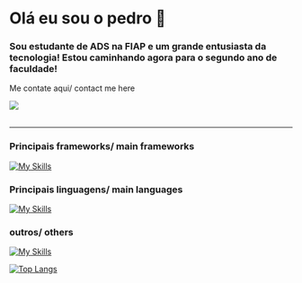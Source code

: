 # Olá eu sou o pedro 👋
### Sou estudante de ADS na FIAP e um grande entusiasta da tecnologia! Estou caminhando agora para o segundo ano de faculdade!
Me contate aqui/ contact me here

<div style="display: flex">
<a href="https://www.linkedin.com/in/pedro-sena-borges-martinazzo-304104259/" target="_blank"><img src="https://img.shields.io/badge/-LinkedIn-%230077B5?style=for-the-badge&logo=linkedin&logoColor=white" target="_blank"></a> 
</div><br>

--- 

### Principais frameworks/ main frameworks

[![My Skills](https://skillicons.dev/icons?i=react,vite,spring,nextjs)](https://skillicons.dev)

### Principais linguagens/ main languages

[![My Skills](https://skillicons.dev/icons?i=js,ts,html,css,sass,java,python,mysql)](https://skillicons.dev)

### outros/ others

[![My Skills](https://skillicons.dev/icons?i=git,godot,postman)](https://skillicons.dev)

[![Top Langs](https://github-readme-stats.vercel.app/api/top-langs/?username=pedrosbm&theme=dracula)](https://github.com/anuraghazra/github-readme-stats)
